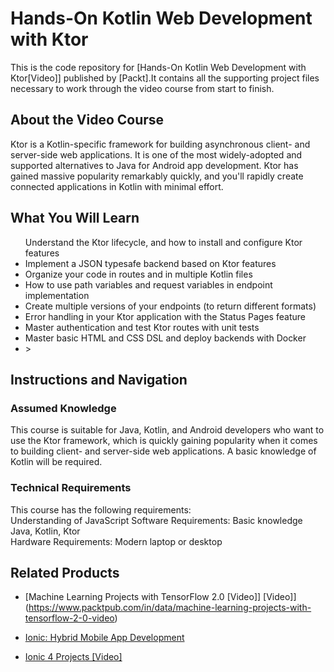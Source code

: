 
# Hands-On Kotlin Web Development with Ktor
This is the code repository for [Hands-On Kotlin Web Development with Ktor[Video]] published by [Packt].It contains all the supporting project files necessary to work through the video course from start to finish.



## About the Video Course
Ktor is a Kotlin-specific framework for building asynchronous client- and server-side web applications. It is one of the most widely-adopted and supported alternatives to Java for Android app development. Ktor has gained massive popularity remarkably quickly, and you'll rapidly create connected applications in Kotlin with minimal effort.	

<H2>What You Will Learn</H2>
<DIV class=book-info-will-learn-text>
<UL>Understand the Ktor lifecycle, and how to install and configure Ktor features
<LI>Implement a JSON typesafe backend based on Ktor features
<LI>Organize your code in routes and in multiple Kotlin files
<LI>How to use path variables and request variables in endpoint implementation
<LI>Create multiple versions of your endpoints (to return different formats)
<LI>Error handling in your Ktor application with the Status Pages feature
<LI>Master authentication and test Ktor routes with unit tests
<LI>Master basic HTML and CSS DSL and deploy backends with Docker
<LI>></UL></DIV>



## Instructions and Navigation
### Assumed Knowledge
This course is suitable for Java, Kotlin, and Android developers who want to use the Ktor framework, which is quickly gaining popularity when it comes to building client- and server-side web applications. A basic knowledge of Kotlin will be required.	


### Technical Requirements
This course has the following requirements:<br/>
Understanding of JavaScript
Software Requirements: Basic knowledge Java, Kotlin, Ktor <br/>
Hardware Requirements: Modern laptop or desktop <br/> 







## Related Products
* [Machine Learning Projects with TensorFlow 2.0 [Video]] [Video]](https://www.packtpub.com/in/data/machine-learning-projects-with-tensorflow-2-0-video)


* [Ionic: Hybrid Mobile App Development](https://www.packtpub.com/application-development/ionic-hybrid-mobile-app-development)


* [Ionic 4 Projects [Video]](https://www.packtpub.com/mobile/ionic-4-projects-video)
